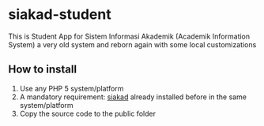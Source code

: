 # siakad-student

This is Student App for Sistem Informasi Akademik (Academik Information System) a very old system and reborn again with some local customizations

## How to install
1. Use any PHP 5 system/platform
2. A mandatory requirement: [siakad](https://github.com/ymuhyi/siakad) already installed before in the same system/platform
3. Copy the source code to the public folder
